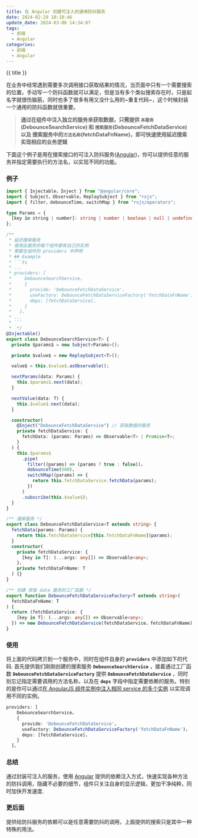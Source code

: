```yaml
---
title: 在 Angular 创建可注入的通用防抖服务
date: 2024-02-29 18:18:46
update_date: 2024-03-06 14:34:07
tags:
  - 前端
  - Angular
categories:
  - 前端
  - Angular
---
```


{{ title }}

<!-- more -->

在业务中经常遇到需要多次调用接口获取结果的情况，当页面中只有一个需要搜索的位置，手动写一个防抖函数就可以满足，但是当有多个类似搜索存在时，只是起名字就很伤脑筋，同时也多了很多有用又没什么用的~重复代码~，这个时候封装一个通用的防抖函数就很重要。

> **通过在组件中注入独立的服务来获取数据，只需提供 `本服务`(DebounceSearchService) 和 `搜索服务`(DebounceFetchDataService) 以及 搜索服务中的`方法名称`(fetchDataFnName)，即可快速使用延迟搜索实现相应的业务逻辑**

下面这个例子是用在搜索接口的可注入防抖服务([Angular])，你可以提供任意的服务并指定需要执行的方法名，以实现不同的功能。

### 例子

````typescript
import { Injectable，Inject } from "@angular/core";
import { Subject，Observable，ReplaySubject } from "rxjs";
import { filter，debounceTime，switchMap } from "rxjs/operators";

type Params = {
  [key in string | number]: string | number | boolean | null | undefined;
};

/**
 * 延迟搜索服务
 * 使用此服务的每个组件都有自己的实例
 * 需要在组件的 providers 中声明
 * ## Example
 * ```ts
 * ...
 * providers: [
 *     DebounceSearchService，
 *     {
 *       provide: 'DebounceFetchDataService'，
 *       useFactory: DebounceFetchDataServiceFactory('fetchDataFnName')，
 *       deps: [fetchDataService]，
 *     }
 *   ]，
 * ...
 * ```
 *  */
@Injectable()
export class DebounceSearchService<T> {
  private $params$ = new Subject<Params>();

  private $value$ = new ReplaySubject<T>();

  value$ = this.$value$.asObservable();

  nextParams(data: Params) {
    this.$params$.next(data);
  }

  nextValue(data: T) {
    this.$value$.next(data);
  }

  constructor(
    @Inject("DebounceFetchDataService") // 获取数据的服务
    private fetchDataService: {
      fetchData: (params: Params) => Observable<T> | Promise<T>;
    }
  ) {
    this.$params$
      .pipe(
        filter((params) => (params ? true : false))，
        debounceTime(500)，
        switchMap((params) => {
          return this.fetchDataService.fetchData(params);
        })
      )
      .subscribe(this.$value$);
  }
}

/** 搜索服务 */
export class DebounceFetchDataService<T extends string> {
  fetchData(params: Params) {
    return this.fetchDataService[this.fetchDataFnName](params);
  }
  constructor(
    private fetchDataService: {
      [key in T]: (...args: any[]) => Observable<any>;
    }，
    private fetchDataFnName: T
  ) {}
}

/** 创建 获取 data 服务的工厂函数 */
export function DebounceFetchDataServiceFactory<T extends string>(
  fetchDataFnName: T
) {
  return (fetchDataService: {
    [key in T]: (...args: any[]) => Observable<any>;
  }) => new DebounceFetchDataService(fetchDataService，fetchDataFnName);
}

````

### 使用

将上面的代码拷贝到一个服务中，同时在组件自身的 **`providers`** 中添加如下的代码.
首先提供我们刚刚创建的搜索服务 **`DebounceSearchService`** ，接着通过工厂函数 **`DebounceFetchDataServiceFactory`** 提供 **`DebounceFetchDataService`** ，同时别忘记指定需要调用的方法名称，以及在 **`deps`** 字段中指定需要依赖的服务。特别的是你可以通过[在 AngularJS 组件实例中注入相同 service 的多个实例] 以实现调用不同的实例。

```typescript
providers: [
    DebounceSearchService，
    {
      provide: 'DebounceFetchDataService'，
      useFactory: DebounceFetchDataServiceFactory('fetchDataFnName')，
      deps: [fetchDataService]，
    }
  ]，
```

### 总结

通过封装可注入的服务，使用 [Angular] 提供的依赖注入方式，快速实现各种方法的防抖调用，隐藏不必要的细节，组件只关注自身的显示逻辑，更加干净纯粹，同时加快开发速度.

### 更后面

提供给防抖服务的依赖可以是任意需要防抖的调用，上面提供的搜索只是其中一种特殊的用法。

[Angular]: https://angular.io
[在 AngularJS 组件实例中注入相同 service 的多个实例]: /2024/03/06/18e125846d8.html
